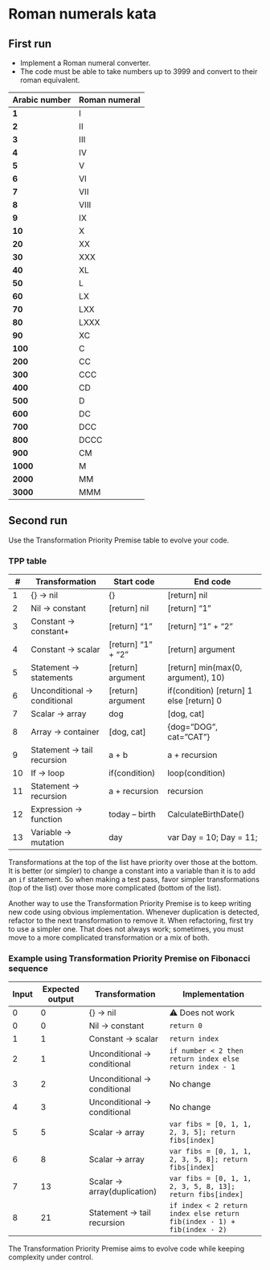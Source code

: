 # Roman numerals kata

## First run

- Implement a Roman numeral converter.
- The code must be able to take numbers up to 3999 and convert to their roman equivalent.

| **Arabic number** | **Roman numeral** |
| ----------------- | ----------------- |
| **1**             | I                 |
| **2**             | II                |
| **3**             | III               |
| **4**             | IV                |
| **5**             | V                 |
| **6**             | VI                |
| **7**             | VII               |
| **8**             | VIII              |
| **9**             | IX                |
| **10**            | X                 |
| **20**            | XX                |
| **30**            | XXX               |
| **40**            | XL                |
| **50**            | L                 |
| **60**            | LX                |
| **70**            | LXX               |
| **80**            | LXXX              |
| **90**            | XC                |
| **100**           | C                 |
| **200**           | CC                |
| **300**           | CCC               |
| **400**           | CD                |
| **500**           | D                 |
| **600**           | DC                |
| **700**           | DCC               |
| **800**           | DCCC              |
| **900**           | CM                |
| **1000**          | M                 |
| **2000**          | MM                |
| **3000**          | MMM               |

## Second run

Use the Transformation Priority Premise table to evolve your code.

### TPP table

| #   | Transformation               | Start code         | End code                                 |
| --- | ---------------------------- | ------------------ | ---------------------------------------- |
| 1   | {} -> nil                    | {}                 | [return] nil                             |
| 2   | Nil -> constant              | [return] nil       | [return] “1”                             |
| 3   | Constant -> constant+        | [return] “1”       | [return] “1” + “2”                       |
| 4   | Constant -> scalar           | [return] “1” + “2” | [return] argument                        |
| 5   | Statement -> statements      | [return] argument  | [return] min(max(0, argument), 10)       |
| 6   | Unconditional -> conditional | [return] argument  | if(condition) [return] 1 else [return] 0 |
| 7   | Scalar -> array              | dog                | [dog, cat]                               |
| 8   | Array -> container           | [dog, cat]         | {dog=”DOG”, cat=”CAT”}                   |
| 9   | Statement -> tail recursion  | a + b              | a + recursion                            |
| 10  | If -> loop                   | if(condition)      | loop(condition)                          |
| 11  | Statement -> recursion       | a + recursion      | recursion                                |
| 12  | Expression -> function       | today – birth      | CalculateBirthDate()                     |
| 13  | Variable -> mutation         | day                | var Day = 10; Day = 11;                  |

Transformations at the top of the list have priority over those at the bottom. It is better (or simpler) to change a constant into a variable than it is to add an `if` statement. So when making a test pass, favor simpler transformations (top of the list) over those more complicated (bottom of the list).

Another way to use the Transformation Priority Premise is to keep writing new code using obvious implementation. Whenever duplication is detected, refactor to the next transformation to remove it. When refactoring, first try to use a simpler one. That does not always work; sometimes, you must move to a more complicated transformation or a mix of both.

### Example using Transformation Priority Premise on Fibonacci sequence

| Input | Expected output | Transformation               | Implementation                                                          |
| ----- | --------------- | ---------------------------- | ----------------------------------------------------------------------- |
| 0     | 0               | {} -> nil                    | :warning: Does not work                                                 |
| 0     | 0               | Nil -> constant              | `return 0`                                                              |
| 1     | 1               | Constant -> scalar           | `return index`                                                          |
| 2     | 1               | Unconditional -> conditional | `if number < 2 then return index else return index - 1`                 |
| 3     | 2               | Unconditional -> conditional | No change                                                               |
| 4     | 3               | Unconditional -> conditional | No change                                                               |
| 5     | 5               | Scalar -> array              | `var fibs = [0, 1, 1, 2, 3, 5]; return fibs[index]`                     |
| 6     | 8               | Scalar -> array              | `var fibs = [0, 1, 1, 2, 3, 5, 8]; return fibs[index]`                  |
| 7     | 13              | Scalar -> array(duplication) | `var fibs = [0, 1, 1, 2, 3, 5, 8, 13]; return fibs[index]`              |
| 8     | 21              | Statement -> tail recursion  | `if index < 2 return index else return fib(index - 1) + fib(index - 2)` |

The Transformation Priority Premise aims to evolve code while keeping complexity under control.
